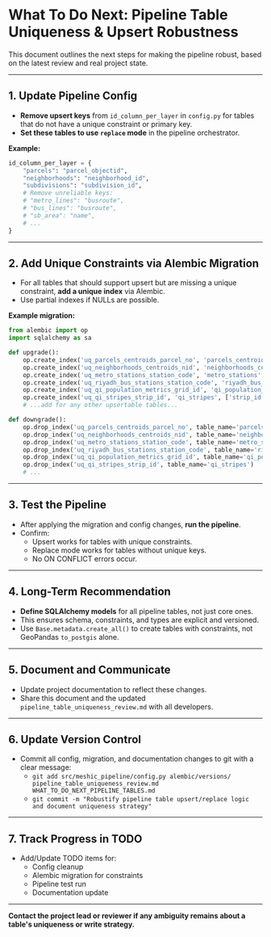# What To Do Next: Pipeline Table Uniqueness & Upsert Robustness

This document outlines the next steps for making the pipeline robust, based on the latest review and real project state.

---

## 1. **Update Pipeline Config**
- **Remove upsert keys** from `id_column_per_layer` in `config.py` for tables that do not have a unique constraint or primary key.
- **Set these tables to use `replace` mode** in the pipeline orchestrator.

**Example:**
```python
id_column_per_layer = {
    "parcels": "parcel_objectid",
    "neighborhoods": "neighborhood_id",
    "subdivisions": "subdivision_id",
    # Remove unreliable keys:
    # "metro_lines": "busroute",
    # "bus_lines": "busroute",
    # "sb_area": "name",
    # ...
}
```

---

## 2. **Add Unique Constraints via Alembic Migration**
- For all tables that should support upsert but are missing a unique constraint, **add a unique index** via Alembic.
- Use partial indexes if NULLs are possible.

**Example migration:**
```python
from alembic import op
import sqlalchemy as sa

def upgrade():
    op.create_index('uq_parcels_centroids_parcel_no', 'parcels_centroids', ['parcel_no'], unique=True, postgresql_where=sa.text('"parcel_no" IS NOT NULL'))
    op.create_index('uq_neighborhoods_centroids_nid', 'neighborhoods_centroids', ['neighborhood_id'], unique=True, postgresql_where=sa.text('"neighborhood_id" IS NOT NULL'))
    op.create_index('uq_metro_stations_station_code', 'metro_stations', ['station_code'], unique=True, postgresql_where=sa.text('"station_code" IS NOT NULL'))
    op.create_index('uq_riyadh_bus_stations_station_code', 'riyadh_bus_stations', ['station_code'], unique=True, postgresql_where=sa.text('"station_code" IS NOT NULL'))
    op.create_index('uq_qi_population_metrics_grid_id', 'qi_population_metrics', ['grid_id'], unique=True, postgresql_where=sa.text('"grid_id" IS NOT NULL'))
    op.create_index('uq_qi_stripes_strip_id', 'qi_stripes', ['strip_id'], unique=True, postgresql_where=sa.text('"strip_id" IS NOT NULL'))
    # ...add for any other upsertable tables...

def downgrade():
    op.drop_index('uq_parcels_centroids_parcel_no', table_name='parcels_centroids')
    op.drop_index('uq_neighborhoods_centroids_nid', table_name='neighborhoods_centroids')
    op.drop_index('uq_metro_stations_station_code', table_name='metro_stations')
    op.drop_index('uq_riyadh_bus_stations_station_code', table_name='riyadh_bus_stations')
    op.drop_index('uq_qi_population_metrics_grid_id', table_name='qi_population_metrics')
    op.drop_index('uq_qi_stripes_strip_id', table_name='qi_stripes')
    # ...
```

---

## 3. **Test the Pipeline**
- After applying the migration and config changes, **run the pipeline**.
- Confirm:
  - Upsert works for tables with unique constraints.
  - Replace mode works for tables without unique keys.
  - No ON CONFLICT errors occur.

---

## 4. **Long-Term Recommendation**
- **Define SQLAlchemy models** for all pipeline tables, not just core ones.
- This ensures schema, constraints, and types are explicit and versioned.
- Use `Base.metadata.create_all()` to create tables with constraints, not GeoPandas `to_postgis` alone.

---

## 5. **Document and Communicate**
- Update project documentation to reflect these changes.
- Share this document and the updated `pipeline_table_uniqueness_review.md` with all developers.

---

## 6. **Update Version Control**
- Commit all config, migration, and documentation changes to git with a clear message:
  - `git add src/meshic_pipeline/config.py alembic/versions/ pipeline_table_uniqueness_review.md WHAT_TO_DO_NEXT_PIPELINE_TABLES.md`
  - `git commit -m "Robustify pipeline table upsert/replace logic and document uniqueness strategy"`

---

## 7. **Track Progress in TODO**
- Add/Update TODO items for:
  - Config cleanup
  - Alembic migration for constraints
  - Pipeline test run
  - Documentation update

---

**Contact the project lead or reviewer if any ambiguity remains about a table's uniqueness or write strategy.** 